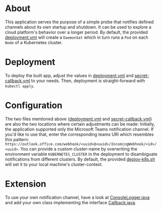 # About
This application serves the purpose of a simple probe that notifies defined channels about its own startup and shutdown.
It can be used to explore a cloud platform's behavior over a longer period.
By default, the provided [deployment.yml](k8s/deployment.yml) will create a `DaemonSet` which in turn runs a `Pod` on each `Node` of a Kubernetes cluster.

# Deployment
To deploy the built app, adjust the values in [deployment.yml](k8s/deployment.yml) and [secret-callback.yml](k8s/secret-callback.yml) to your needs.
Then, deployment is straight-forward with `kubectl apply`. 

# Configuration
The two files mentioned above ([deployment.yml](k8s/deployment.yml) and [secret-callback.yml](k8s/secret-callback.yml)) are also the two locations where certain adjustments can be made:
Initially, the application supported only the Microsoft Teams notification channel.
If you'd like to use that, enter the corresponding teams URI which resembles this pattern: `https://outlook.office.com/webhook/<uuid>@<uuid>/IncomingWebhook/<id>/<uuid>`.
You can provide a custom cluster-name by overwriting the environment variable `KUBERNETES_CLUSTER` in the deployment to disambiguate notifications from different clusters.
By default, the provided [deploy-k8s.sh](deploy-k8s.sh) will set it to your local machine's cluster-context.

# Extension
To use your own notification channel, have a look at [ConsoleLogger.java](src/main/java/com/swisscom/clouds/callbacks/console/ConsoleLogger.java) and add your own class implementing the interface [Callback.java](src/main/java/com/swisscom/clouds/callbacks/Callback.java).